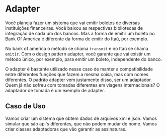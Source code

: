 # Adapter

Você planeja fazer um sistema que vai emitir boletos de diversas instituições financeiras. Você baixou as respectivas bibliotecas de integração de cada um dos bancos. Mas a forma de emitir um boleto no Bank Of America é diferente da forma de emitir do Itaú, por exemplo. 

No bank of america o método se chama `transmit` e no Itaú se chama `emitir`. Com o design pattern adapter, você garante que vai existir um método único, por exemplo, para emitir um boleto, independente do banco.

O adapter é bastante utilizado nesse caso de manter a compatibilidade entre diferentes funções que fazem a mesma coisa, mas com nomes diferentes. O padrão adapter vem justamente disso, ser um adaptador. Quem já não sofreu com tomadas diferentes em viagens internacionais? O adaptador de tomada é um exemplo de adapter.

## Caso de Uso

Vamos criar um sistema que obtem dados de arquivos xml e json. Vamos simular que são api's diferentes, que não podem mudar de nome. Vamos criar classes adaptadoras que vão garantir as assinaturas.